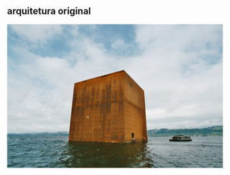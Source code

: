 ## arquitetura original

<img src="static/monolith1.jpg" style="width: 800px" /> <!-- .element: class="fragment" data-fragment-index="1" -->
